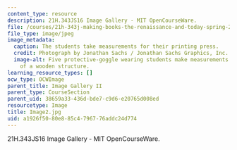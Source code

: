```yaml
---
content_type: resource
description: 21H.343JS16 Image Gallery - MIT OpenCourseWare.
file: /courses/21h-343j-making-books-the-renaissance-and-today-spring-2016/a1926f5080e885c4796776addc24d774_Image2.jpg
file_type: image/jpeg
image_metadata:
  caption: The students take measurements for their printing press.
  credit: Photograph by Jonathan Sachs / Jonathan Sachs Graphics, Inc.
  image-alt: Five protective-goggle wearing students make measurements on  the frame
    of a wooden structure.
learning_resource_types: []
ocw_type: OCWImage
parent_title: Image Gallery II
parent_type: CourseSection
parent_uid: 38659a33-436d-bde7-c9d6-e20765d008ed
resourcetype: Image
title: Image2.jpg
uid: a1926f50-80e8-85c4-7967-76addc24d774
---
```

21H.343JS16 Image Gallery - MIT OpenCourseWare.